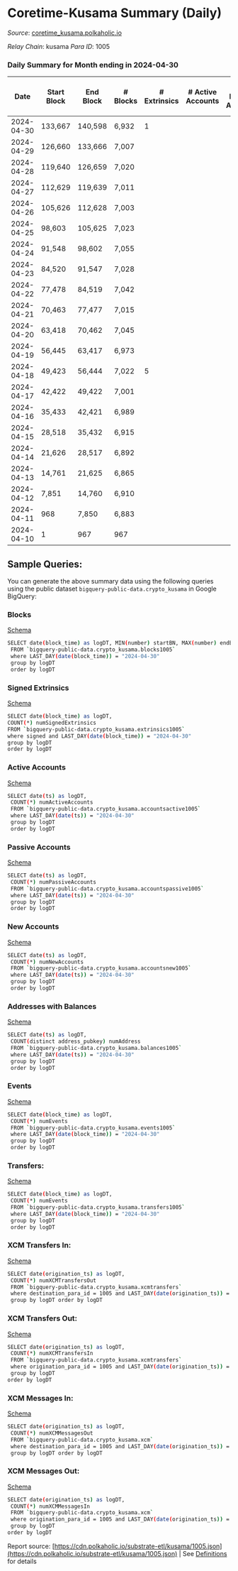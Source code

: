 # Coretime-Kusama Summary (Daily)

_Source_: [coretime_kusama.polkaholic.io](https://coretime_kusama.polkaholic.io)

*Relay Chain*: kusama
*Para ID*: 1005



### Daily Summary for Month ending in 2024-04-30


| Date    | Start Block | End Block | # Blocks | # Extrinsics | # Active Accounts | # Passive Accounts | # New Accounts | # Addresses | # Events  | # Transfers ($USD) | # XCM Transfers In ($USD) | # XCM Transfers Out ($USD) | # XCM In | # XCM Out | Issues |
|---------|-------------|-----------|----------|--------------|-------------------|--------------------|----------------|-------------|-----------|--------------------|---------------------------|----------------------------|----------|-----------|--------|
| 2024-04-30 | 133,667 | 140,598 | 6,932 | 1 |  |  |  |  | 14,133 | 58  |   |   |  |  |  |
| 2024-04-29 | 126,660 | 133,666 | 7,007 |  |  |  |  | 14 | 14,197 |   |   |   |  |  |  |
| 2024-04-28 | 119,640 | 126,659 | 7,020 |  |  |  |  | 14 | 14,223 |   |   |   |  |  |  |
| 2024-04-27 | 112,629 | 119,639 | 7,011 |  |  |  |  | 14 | 14,205 |   |   |   |  |  |  |
| 2024-04-26 | 105,626 | 112,628 | 7,003 |  |  |  |  | 14 | 14,189 |   |   |   |  |  |  |
| 2024-04-25 | 98,603 | 105,625 | 7,023 |  |  |  |  | 14 | 14,230 |   |   |   |  |  |  |
| 2024-04-24 | 91,548 | 98,602 | 7,055 |  |  |  |  | 14 | 14,293 |   |   |   |  |  |  |
| 2024-04-23 | 84,520 | 91,547 | 7,028 |  |  |  |  | 14 | 14,358 | 27  |   |   |  |  |  |
| 2024-04-22 | 77,478 | 84,519 | 7,042 |  |  |  |  | 13 | 14,275 |   |   |   |  |  |  |
| 2024-04-21 | 70,463 | 77,477 | 7,015 |  |  |  |  | 13 | 14,213 |   |   |   |  |  |  |
| 2024-04-20 | 63,418 | 70,462 | 7,045 |  |  |  |  | 13 | 14,274 |   |   |   |  |  |  |
| 2024-04-19 | 56,445 | 63,417 | 6,973 |  |  |  |  | 13 | 14,129 |   |   |   |  |  |  |
| 2024-04-18 | 49,423 | 56,444 | 7,022 | 5 |  |  |  | 13 | 14,386 | 162  |   |   |  |  |  |
| 2024-04-17 | 42,422 | 49,422 | 7,001 |  |  |  |  |  | 14,006 |   |   |   |  |  |  |
| 2024-04-16 | 35,433 | 42,421 | 6,989 |  |  |  |  |  | 13,982 |   |   |   |  |  |  |
| 2024-04-15 | 28,518 | 35,432 | 6,915 |  |  |  |  |  | 13,834 |   |   |   |  |  |  |
| 2024-04-14 | 21,626 | 28,517 | 6,892 |  |  |  |  |  | 13,787 |   |   |   |  |  |  |
| 2024-04-13 | 14,761 | 21,625 | 6,865 |  |  |  |  |  | 13,734 |   |   |   |  |  |  |
| 2024-04-12 | 7,851 | 14,760 | 6,910 |  |  |  |  |  | 13,824 |   |   |   |  |  |  |
| 2024-04-11 | 968 | 7,850 | 6,883 |  |  |  |  |  | 13,770 |   |   |   |  |  |  |
| 2024-04-10 | 1 | 967 | 967 |  |  |  |  |  | 1,934 |   |   |   |  |  |  |

## Sample Queries:
You can generate the above summary data using the following queries using the public dataset `bigquery-public-data.crypto_kusama` in Google BigQuery:


### Blocks 

[Schema](https://github.com/colorfulnotion/substrate-etl/blob/main/schema/blocks.json)

```bash
SELECT date(block_time) as logDT, MIN(number) startBN, MAX(number) endBN, COUNT(*) numBlocks 
 FROM `bigquery-public-data.crypto_kusama.blocks1005`  
 where LAST_DAY(date(block_time)) = "2024-04-30" 
 group by logDT 
 order by logDT
```

### Signed Extrinsics 

[Schema](https://github.com/colorfulnotion/substrate-etl/blob/main/schema/extrinsics.json)

```bash
SELECT date(block_time) as logDT, 
COUNT(*) numSignedExtrinsics 
FROM `bigquery-public-data.crypto_kusama.extrinsics1005`  
where signed and LAST_DAY(date(block_time)) = "2024-04-30" 
group by logDT 
order by logDT
```

### Active Accounts 

[Schema](https://github.com/colorfulnotion/substrate-etl/blob/main/schema/accountsactive.json)

```bash
SELECT date(ts) as logDT, 
 COUNT(*) numActiveAccounts 
 FROM `bigquery-public-data.crypto_kusama.accountsactive1005` 
 where LAST_DAY(date(ts)) = "2024-04-30" 
 group by logDT 
 order by logDT
```

### Passive Accounts 

[Schema](https://github.com/colorfulnotion/substrate-etl/blob/main/schema/accountspassive.json)

```bash
SELECT date(ts) as logDT, 
 COUNT(*) numPassiveAccounts 
 FROM `bigquery-public-data.crypto_kusama.accountspassive1005` 
 where LAST_DAY(date(ts)) = "2024-04-30" 
 group by logDT 
 order by logDT
```

### New Accounts 

[Schema](https://github.com/colorfulnotion/substrate-etl/blob/main/schema/accountsnew.json)

```bash
SELECT date(ts) as logDT, 
 COUNT(*) numNewAccounts 
 FROM `bigquery-public-data.crypto_kusama.accountsnew1005` 
 where LAST_DAY(date(ts)) = "2024-04-30" 
 group by logDT
 order by logDT
```

### Addresses with Balances 

[Schema](https://github.com/colorfulnotion/substrate-etl/blob/main/schema/balances.json)

```bash
SELECT date(ts) as logDT,
 COUNT(distinct address_pubkey) numAddress 
 FROM `bigquery-public-data.crypto_kusama.balances1005` 
 where LAST_DAY(date(ts)) = "2024-04-30" 
 group by logDT 
 order by logDT
```

### Events 

[Schema](https://github.com/colorfulnotion/substrate-etl/blob/main/schema/events.json)

```bash
SELECT date(block_time) as logDT, 
 COUNT(*) numEvents 
 FROM `bigquery-public-data.crypto_kusama.events1005` 
 where LAST_DAY(date(block_time)) = "2024-04-30" 
 group by logDT 
 order by logDT
```

### Transfers:

[Schema](https://github.com/colorfulnotion/substrate-etl/blob/main/schema/transfers.json)

```bash
SELECT date(block_time) as logDT, 
 COUNT(*) numEvents 
 FROM `bigquery-public-data.crypto_kusama.transfers1005` 
 where LAST_DAY(date(block_time)) = "2024-04-30" 
 group by logDT 
 order by logDT
```

### XCM Transfers In: 

[Schema](https://github.com/colorfulnotion/substrate-etl/blob/main/schema/xcmtransfers.json)

```bash
SELECT date(origination_ts) as logDT, 
 COUNT(*) numXCMTransfersOut 
 FROM `bigquery-public-data.crypto_kusama.xcmtransfers` 
 where destination_para_id = 1005 and LAST_DAY(date(origination_ts)) = "2024-04-30" 
 group by logDT order by logDT
```

### XCM Transfers Out: 

[Schema](https://github.com/colorfulnotion/substrate-etl/blob/main/schema/xcmtransfers.json)

```bash
SELECT date(origination_ts) as logDT, 
 COUNT(*) numXCMTransfersIn 
 FROM `bigquery-public-data.crypto_kusama.xcmtransfers` 
 where origination_para_id = 1005 and LAST_DAY(date(origination_ts)) = "2024-04-30" 
 group by logDT 
order by logDT
```

### XCM Messages In: 

[Schema](https://github.com/colorfulnotion/substrate-etl/blob/main/schema/xcm.json)

```bash
SELECT date(origination_ts) as logDT, 
 COUNT(*) numXCMMessagesOut 
 FROM `bigquery-public-data.crypto_kusama.xcm` 
 where destination_para_id = 1005 and LAST_DAY(date(origination_ts)) = "2024-04-30" 
 group by logDT order by logDT
```

### XCM Messages Out: 

[Schema](https://github.com/colorfulnotion/substrate-etl/blob/main/schema/xcm.json)

```bash
SELECT date(origination_ts) as logDT, 
 COUNT(*) numXCMMessagesIn 
 FROM `bigquery-public-data.crypto_kusama.xcm` 
 where origination_para_id = 1005 and LAST_DAY(date(origination_ts)) = "2024-04-30" 
 group by logDT 
order by logDT
```


Report source: [https://cdn.polkaholic.io/substrate-etl/kusama/1005.json](https://cdn.polkaholic.io/substrate-etl/kusama/1005.json) | See [Definitions](/DEFINITIONS.md) for details
